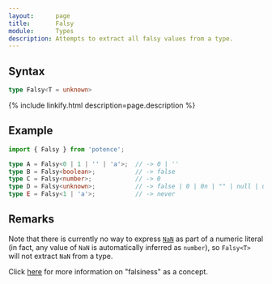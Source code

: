 ```yaml
---
layout:      page
title:       Falsy
module:      Types
description: Attempts to extract all falsy values from a type.
---
```

## Syntax

```ts
type Falsy<T = unknown>
```

<div class="description">{% include linkify.html description=page.description %}</div>

## Example

```ts
import { Falsy } from 'potence';

type A = Falsy<0 | 1 | '' | 'a'>;  // -> 0 | ''
type B = Falsy<boolean>;           // -> false
type C = Falsy<number>;            // -> 0
type D = Falsy<unknown>;           // -> false | 0 | 0n | "" | null | undefined
type E = Falsy<1 | 'a'>;           // -> never
```

## Remarks

Note that there is currently no way to express
[`NaN`](https://developer.mozilla.org/en-US/docs/Web/JavaScript/Reference/Global_Objects/NaN)
as part of a numeric literal (in fact, any value of `NaN` is automatically
inferred as `number`), so `Falsy<T>` will not extract `NaN` from a type.

Click [here](https://developer.mozilla.org/en-US/docs/Glossary/Falsy) for more
information on "falsiness" as a concept.
